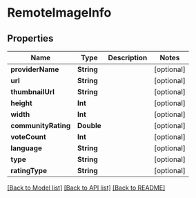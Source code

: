 # RemoteImageInfo

## Properties
Name | Type | Description | Notes
------------ | ------------- | ------------- | -------------
**providerName** | **String** |  | [optional] 
**url** | **String** |  | [optional] 
**thumbnailUrl** | **String** |  | [optional] 
**height** | **Int** |  | [optional] 
**width** | **Int** |  | [optional] 
**communityRating** | **Double** |  | [optional] 
**voteCount** | **Int** |  | [optional] 
**language** | **String** |  | [optional] 
**type** | **String** |  | [optional] 
**ratingType** | **String** |  | [optional] 

[[Back to Model list]](../README.md#documentation-for-models) [[Back to API list]](../README.md#documentation-for-api-endpoints) [[Back to README]](../README.md)


